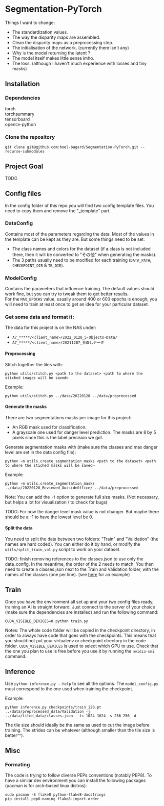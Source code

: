 # Segmentation-PyTorch

Things I want to change:
- The standardization values.
- The way the disparity maps are assembled.
- Clean the disparity maps as a preprocessing step.
- The initialisation of the network. (currently there isn't any)
- Why is the model returning the latent ?
- The model itself makes little sense imho.
- The loss. (although I haven't much experience with losses and tiny masks)


## Installation

### Dependencies
torch\
torchsummary\
tensorboard\
opencv-python

### Clone the repository
```
git clone git@github.com:hoel-bagard/Segmentation-PyTorch.git --recurse-submodules
```

## Project Goal
TODO

## Config files
In the config folder of this repo you will find two config template files. You need to copy them and remove the "_template" part.

### DataConfig
Contains most of the parameters regarding the data. Most of the values in the template can be kept as they are. But some things need to be set:
- The class names and colors for the dataset (if a class is not included there, then it will be converted to "その他" when generating the masks).
- The 3 paths usually need to be modified for each training (`DATA_PATH`, `CHECKPOINT_DIR` & `TB_DIR`). 

### ModelConfig
Contains the parameters that influence training. The default values should work fine, but you can try to tweak them to get better results.\
For the `MAX_EPOCHS` value, usually around 400 or 600 epochs is enough, you will need to train at least once to get an idea for your particular dataset.

### Get some data and format it:

The data for this project is on the NAS under:
- `A7_*****/<client_name>/2022_0128_5-Objects-Data/` 
- `A7_*****/<client_name>/20211207_見直しデータ`

#### Preprocessing
Stitch together the tiles with:
```
python utils/stitch.py <path to the dataset> <path to where the stiched images will be saved>
```
Example:
```
python utils/stitch.py ../data/20220128 ../data/preprocessed
```

#### Generate the masks
There are two segmentations masks per image for this project:
- An RGB mask used for classification.
- A grayscale one used for danger level prediction.
The masks are 8 by 5 pixels since this is the label precision we got.

Generate segmentation masks with (make sure the classes and max danger level are set in the data config file):
```
python -m utils.create_segmentation_masks <path to the dataset> <path to where the stiched masks will be saved>
```
Example:
```
python -m utils.create_segmentation_masks ../data/20220128_Reviewed_OutsideOffice/ ../data/preprocessed
```
Note: You can add the `-f` option to generate full size masks. (Not necessary, but helps a lot for visualization / to check for bugs)

TODO: For now the danger level mask value is not changer. But maybe there should be a -1 to have the lowest level be 0.

#### Split the data
You need to split the data between two folders: "Train" and "Validation" (the names are hard coded). You can either do it by hand, or modify the `utils/split_train_val.py` script to work on your dataset.

TODO: finish removing references to the classes.json to use only the data_config. In the meantime, the order of the 2 needs to match.
You then need to create a classes.json next to the Train and Validation folder, with the names of the classes (one per line). (see [here](https://github.com/hoel-bagard/Segmentation-PyTorch/wiki/Dataset-Preprocessing) for an example)

## Train
Once you have the environment all set up and your two config files ready, training an AI is straight forward. Just connect to the server of your choice (make sure the dependencies are installed) and run the following command: 
```
CUDA_VISIBLE_DEVICES=0 python train.py
```

Notes:
The whole code folder will be copied in the checkpoint directory, in order to always have code that goes with the checkpoints. This means that you should not put your virtualenv or checkpoint directory in the code folder.
`CUDA_VISIBLE_DEVICES` is used to select which GPU to use. Check that the one you plan to use is free before you use it by running the `nvidia-smi` command.

## Inference
Use `python inference.py --help` to see all the options. The `model_config.py` must correspond to the one used when training the checkpoint.

Example:
```
python inference.py checkpoints/train_120.pt  ../data/preprocessed_data/Validation -j ../data/tiled_data/classes.json  -ts 1024 1024 -s 256 256 -d
```
The tile size should ideally be the same as used to cut the image before training. The strides can be whatever (although smaller than the tile size is better^^).

## Misc
### Formating
The code is trying to follow diverse PEPs conventions (notably PEP8). To have a similar dev environment you can install the following packages (pacman is for arch-based linux distros):

```
sudo pacman -S flake8 python-flake8-docstrings
pip install pep8-naming flake8-import-order
```
